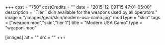 +++
cost = "750"
costCredits = ""
date = "2015-12-09T15:47:01-05:00"
description = "Tier 1 skin available for the weapons used by all operators."
image = "/images/gear/skin/modern-usa-camo.jpg"
modType = "skin"
tags = ["weapon mod","skin","tier 1"]
title = "Modern USA Camo"
type = "weapon-mod"

[images]
  alt = ""
  src = ""
+++
